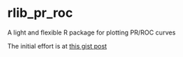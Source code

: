 # rlib_pr_roc

A light and flexible R package for plotting PR/ROC curves

The initial effort is at [this gist post](https://gist.github.com/liangyy/6d4314dbc238236731e134abef2484f4)

